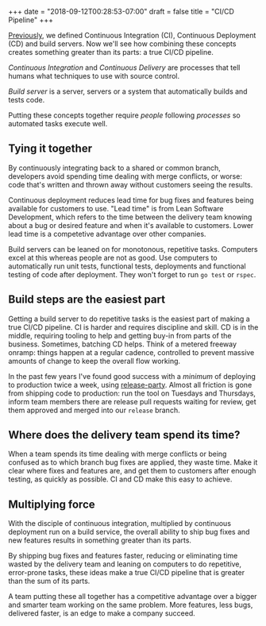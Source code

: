 +++
date = "2018-09-12T00:28:53-07:00"
draft = false
title = "CI/CD Pipeline"
+++

[Previously](https://matthewkmayer.github.io/blag/public/post/build-ci-cd/), we defined Continuous Integration (CI), Continuous Deployment (CD) and build servers. Now we'll see how combining these concepts creates something greater than its parts: a true CI/CD pipeline.

*Continuous Integration* and *Continuous Delivery* are processes that tell humans what techniques to use with source control.

*Build server* is a server, servers or a system that automatically builds and tests code.

Putting these concepts together require *people* following *processes* so automated tasks execute well.

## Tying it together

By continuously integrating back to a shared or common branch, developers avoid spending time dealing with merge conflicts, or worse: code that's written and thrown away without customers seeing the results.

Continuous deployment reduces lead time for bug fixes and features being available for customers to use. "Lead time" is from Lean Software Development, which refers to the time between the delivery team knowing about a bug or desired feature and when it's available to customers. Lower lead time is a competetive advantage over other companies.

Build servers can be leaned on for monotonous, repetitive tasks. Computers excel at this whereas people are not as good. Use computers to automatically run unit tests, functional tests, deployments and functional testing of code after deployment. They won't forget to run `go test` or `rspec`.

## Build steps are the easiest part

Getting a build server to do repetitive tasks is the easiest part of making a true CI/CD pipeline. CI is harder and requires discipline and skill. CD is in the middle, requiring tooling to help and getting buy-in from parts of the business. Sometimes, batching CD helps. Think of a metered freeway onramp: things happen at a regular cadence, controlled to prevent massive amounts of change to keep the overall flow working.

In the past few years I've found good success with a *minimum* of deploying to production twice a week, using [release-party](https://github.com/matthewkmayer/release-party-BR). Almost all friction is gone from shipping code to production: run the tool on Tuesdays and Thursdays, inform team members there are release pull requests waiting for review, get them approved and merged into our `release` branch.

## Where does the delivery team spend its time?

When a team spends its time dealing with merge conflicts or being confused as to which branch bug fixes are applied, they waste time. Make it clear where fixes and features are, and get them to customers after enough testing, as quickly as possible. CI and CD make this easy to achieve.

## Multiplying force

With the disciple of continuous integration, multiplied by continuous deployment run on a build service, the overall ability to ship bug fixes and new features results in something greater than its parts.

By shipping bug fixes and features faster, reducing or eliminating time wasted by the delivery team and leaning on computers to do repetitive, error-prone tasks, these ideas make a true CI/CD pipeline that is greater than the sum of its parts.

A team putting these all together has a competitive advantage over a bigger and smarter team working on the same problem. More features, less bugs, delivered faster, is an edge to make a company succeed.
